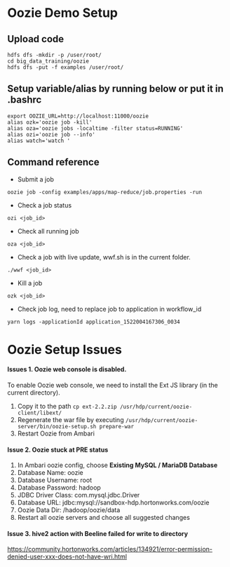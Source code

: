# Oozie Demo Setup

## Upload code
```
hdfs dfs -mkdir -p /user/root/
cd big_data_training/oozie
hdfs dfs -put -f examples /user/root/
```

## Setup variable/alias by running below or put it in .bashrc
```
export OOZIE_URL=http://localhost:11000/oozie
alias ozk='oozie job -kill'
alias oza='oozie jobs -localtime -filter status=RUNNING'
alias ozi='oozie job --info'
alias watch='watch '
```

## Command reference
* Submit a job
```
oozie job -config examples/apps/map-reduce/job.properties -run
```
* Check a job status
```
ozi <job_id>
```
* Check all running job 
```
oza <job_id>
```
* Check a job with live update, wwf.sh is in the current folder.
```
./wwf <job_id>
```
* Kill a job
```
ozk <job_id>
```
* Check job log, need to replace job to application in workflow_id
```
yarn logs -applicationId application_1522004167306_0034
```

# Oozie Setup Issues

#### Issues 1. Oozie web console is disabled. 
To enable Oozie web console, we need to install the Ext JS library (in the current directory).
1. Copy it to the path ```cp ext-2.2.zip /usr/hdp/current/oozie-client/libext/```
2. Regenerate the war file by executing ```/usr/hdp/current/oozie-server/bin/oozie-setup.sh prepare-war```
3. Restart Oozie from Ambari

#### Issue 2. Oozie stuck at PRE status
1. In Ambari oozie config, choose **Existing MySQL / MariaDB Database**
1. Database Name: oozie
1. Database Username: root
1. Database Password: hadoop
1. JDBC Driver Class: com.mysql.jdbc.Driver
1. Database URL: jdbc:mysql://sandbox-hdp.hortonworks.com/oozie
1. Oozie Data Dir: /hadoop/oozie/data
1. Restart all oozie servers and choose all suggested changes

#### Issue 3. hive2 action with Beeline failed for write to directory
https://community.hortonworks.com/articles/134921/error-permission-denied-user-xxx-does-not-have-wri.html

